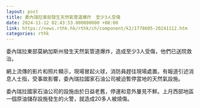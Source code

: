 ```yaml
---
layout: post
title: 委內瑞拉東部發生天然氣管道爆炸　至少3人受傷
date: 2024-11-12 02:43:53.000000000 +08:00
link: https://news.rthk.hk/rthk/ch/component/k2/1778605-20241112.htm
categories: rthk
---
```


委內瑞拉東部莫納加斯州發生天然氣管道爆炸，造成至少3人受傷，他們已送院救治。

網上流傳的影片和照片顯示，現場冒起火球，消防員趕往現場處置。有報道引述消息人士指，受事故影響，委內瑞拉國家石油公司被迫暫停當地的天然氣設施。

委內瑞拉國家石油公司的設施由於日益老舊，停運和意外屢見不鮮。上月西部地區一個原油儲存設施發生的火警，就造成20多人被燒傷。
